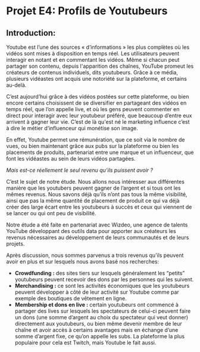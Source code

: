 # Projet E4: Profils de Youtubeurs

## Introduction:
 Youtube est l’une des sources « d’informations » les plus complètes où les vidéos sont mises à disposition en temps réel.
 Les utilisateurs peuvent interagir en notant et en commentant les vidéos. Même si chacun peut partager son contenu, depuis l'apparition des chaînes, 
 YouTube promeut les créateurs de contenus individuels, dits youtubeurs. Grâce à ce média, plusieurs vidéastes ont acquis une notoriété sur la plateforme,
 et certains au-delà.

C’est aujourd’hui grâce à des vidéos postées sur cette plateforme, ou bien encore certains choisissent de se diversifier en partageant des vidéos en temps réel,
que l’on appelle live, et où les gens peuvent commenter en direct pour interagir avec leur youtubeur préféré, que beaucoup d’entre eux arrivent à gagner leur vie. 
C’est de là qu'est né le marketing influence c’est à dire le métier d’influenceur qui monétise son image.

En effet, Youtube permet une rémunération, que ce soit via le nombre de vues, ou bien maintenant grâce aux pubs sur la plateforme ou bien les placements de produits, 
partenariat entre une marque et un influenceur, que font les vidéastes au sein de leurs vidéos partagées.

*Mais est-ce réellement le seul revenu qu’ils puissent avoir ?*

C’est le sujet de notre étude. Nous allons nous intéresser aux différentes manière que les youtubers peuvent gagner de l’argent et si tous ont les mêmes revenus.
Nous savons déjà qu’ils n’ont pas tous la même visibilité, ainsi que pas la même quantité de placement de produit ce qui va déjà créer des large écart entre les
youtubeurs à succès et ceux qui viennent de se lancer ou qui ont peu de visibilité.

Notre étude a été faite en partenariat avec Wizdeo, une agence de talents YouTube développant des outils data pour apporter aux créateurs les revenus nécessaires 
au développement de leurs communautés et de leurs projets.

Après discussion, nous sommes parvenus a trois revenus qu’ils peuvent avoir en plus et sur lesquels nous avons basé nos recherches:
- **Crowdfunding :** des sites tiers sur lesquels généralement les “petits” youtubeurs peuvent recevoir des dons par les personnes qui les suivent.
- **Merchandising :** ce sont les activités économiques que les youtubeurs peuvent développer à côté de leur activité sur Youtube comme par exemple des boutiques 
de vêtement en ligne.
- **Membership et dons en live :** certain youtubeurs ont commencé à partager des lives sur lesquels les spectateurs de celui-ci peuvent faire un dons
(une somme d’argent au choix du spectateur qui veut donner) directement aux youtubeurs, ou bien même devenir membre de leur chaîne et avoir accès à certains 
avantages mais en échange d’une somme d’argent fixe, ce qu’on appelle les subs. La plateforme la plus populaire pour cela est Twitch, mais Youtube le fait aussi.


